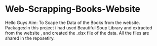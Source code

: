 # Web-Scrapping-Books-Website

Hello Guys
Aim: To Scape the Data of the Books from the website.
Packages:In this project i had used BeautifullSoup Library and extracted from the website , and created the .xlsx file of the data.
All the files are shared in the reposetiry.
